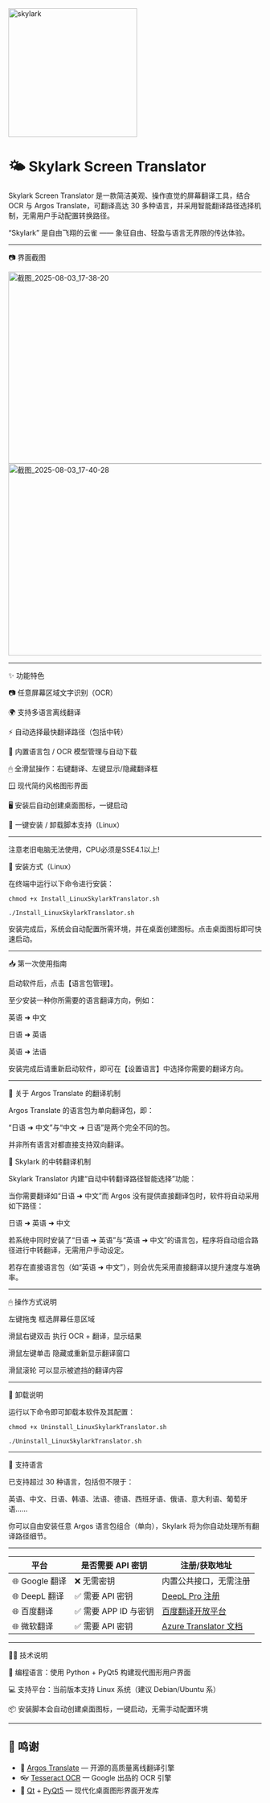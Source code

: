 <img width="256" height="256" alt="skylark" src="https://github.com/user-attachments/assets/235f3cbf-3bfb-4ad9-b62d-9977126fdec4" />





# 🌤 Skylark Screen Translator
Skylark Screen Translator 是一款简洁美观、操作直觉的屏幕翻译工具，结合 OCR 与 Argos Translate，可翻译高达 30 多种语言，并采用智能翻译路径选择机制，无需用户手动配置转换路径。

“Skylark” 是自由飞翔的云雀 —— 象征自由、轻盈与语言无界限的传达体验。

---
📷 界面截图



<img width="640" height="382" alt="截图_2025-08-03_17-38-20" src="https://github.com/user-attachments/assets/88c3d27b-f170-429f-9f04-475b80a56870" />


<img width="640" height="382" alt="截图_2025-08-03_17-40-28" src="https://github.com/user-attachments/assets/4a0f96f8-4868-49be-ab7c-84de34b4774d" />

---

✨ 功能特色

📷 任意屏幕区域文字识别（OCR）

🌍 支持多语言离线翻译

⚡️ 自动选择最快翻译路径（包括中转）

🧠 内置语言包 / OCR 模型管理与自动下载

🖱 全滑鼠操作：右键翻译、左键显示/隐藏翻译框

🪟 现代简约风格图形界面

🖥 安装后自动创建桌面图标，一键启动

🔄 一键安装 / 卸载脚本支持（Linux）

---
注意老旧电脑无法使用，CPU必须是SSE4.1以上!

🧰 安装方式（Linux）

在终端中运行以下命令进行安装：
    
    
    chmod +x Install_LinuxSkylarkTranslator.sh
    
    ./Install_LinuxSkylarkTranslator.sh

安装完成后，系统会自动配置所需环境，并在桌面创建图标。点击桌面图标即可快速启动。

---

📥 第一次使用指南

启动软件后，点击【语言包管理】。

至少安装一种你所需要的语言翻译方向，例如：

英语 ➜ 中文

日语 ➜ 英语

英语 ➜ 法语

安装完成后请重新启动软件，即可在【设置语言】中选择你需要的翻译方向。

---

🔁 关于 Argos Translate 的翻译机制

Argos Translate 的语言包为单向翻译包，即：

“日语 ➜ 中文”与“中文 ➜ 日语”是两个完全不同的包。

并非所有语言对都直接支持双向翻译。

🌟 Skylark 的中转翻译机制

Skylark Translator 内建“自动中转翻译路径智能选择”功能：

当你需要翻译如“日语 ➜ 中文”而 Argos 没有提供直接翻译包时，软件将自动采用如下路径：

日语 ➜ 英语 ➜ 中文

若系统中同时安装了“日语 ➜ 英语”与“英语 ➜ 中文”的语言包，程序将自动组合路径进行中转翻译，无需用户手动设定。

若存在直接语言包（如“英语 ➜ 中文”），则会优先采用直接翻译以提升速度与准确率。

---

🖱 操作方式说明

左键拖曳	框选屏幕任意区域

滑鼠右键双击	执行 OCR + 翻译，显示结果

滑鼠左键单击	隐藏或重新显示翻译窗口

滑鼠滚轮  可以显示被遮挡的翻译内容

---
🧹 卸载说明

运行以下命令即可卸载本软件及其配置：

    chmod +x Uninstall_LinuxSkylarkTranslator.sh
    
    ./Uninstall_LinuxSkylarkTranslator.sh

---

📌 支持语言

已支持超过 30 种语言，包括但不限于：

英语、中文、日语、韩语、法语、德语、西班牙语、俄语、意大利语、葡萄牙语……

你可以自由安装任意 Argos 语言包组合（单向），Skylark 将为你自动处理所有翻译路径细节。

---
| 平台           | 是否需要 API 密钥     | 注册/获取地址                                                                           |
| ------------ | --------------- | --------------------------------------------------------------------------------- |
| 🌐 Google 翻译 | ❌ 无需密钥          | 内置公共接口，无需注册                                                                       |
| 🌐 DeepL 翻译  | ✅ 需要 API 密钥     | [DeepL Pro 注册](https://www.deepl.com/pro-api)                                     |
| 🌐 百度翻译      | ✅ 需要 APP ID 与密钥 | [百度翻译开放平台](https://fanyi-api.baidu.com/)                                          |
| 🌐 微软翻译      | ✅ 需要 API 密钥     | [Azure Translator 文档]( https://azure.microsoft.com/products/cognitive-services/translator/) |

---

🧑‍💻 技术说明

🐍 编程语言：使用 Python + PyQt5 构建现代图形用户界面

💻 支持平台：当前版本支持 Linux 系统（建议 Debian/Ubuntu 系）

📦 安装脚本会自动创建桌面图标，一键启动，无需手动配置环境

---

## 🙏 鸣谢

- 💬 [Argos Translate](https://github.com/argosopentech/argos-translate) — 开源的高质量离线翻译引擎  
- 👓 [Tesseract OCR](https://github.com/tesseract-ocr/tesseract) — Google 出品的 OCR 引擎  
- 🎨 [Qt](https://www.qt.io/) + [PyQt5](https://riverbankcomputing.com/software/pyqt/intro) — 现代化桌面图形界面开发库
